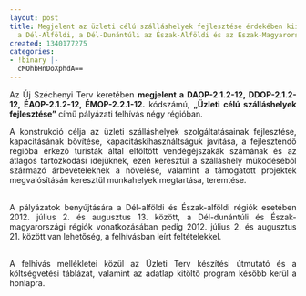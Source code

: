 ```yaml
---
layout: post
title: Megjelent az üzleti célú szálláshelyek fejlesztése érdekében kiírt felhívás
  a Dél-Alföldi, a Dél-Dunántúli az Észak-Alföldi és az Észak-Magyarországi régiókban
created: 1340177275
categories:
- !binary |-
  cMOhbHnDoXphdA==
---
```

<p style="text-align: justify;">Az Új Széchenyi Terv keretében <strong>megjelent a DAOP-2.1.2-12, DDOP-2.1.2-12, ÉAOP-2.1.2-12, ÉMOP-2.2.1-12.</strong> kódszámú, <strong>„Üzleti célú szálláshelyek fejlesztése”</strong> című pályázati felhívás négy régióban. </p><p style="text-align: justify;">A konstrukció célja az üzleti szálláshelyek szolgáltatásainak fejlesztése, kapacitásának bővítése, kapacitáskihasználtságuk javítása, a fejlesztendő régióba érkező turisták által eltöltött vendégéjszakák számának és az átlagos tartózkodási idejüknek, ezen keresztül a szálláshely működéséből származó árbevételeknek a növelése, valamint a támogatott projektek megvalósításán keresztül munkahelyek megtartása, teremtése.</p><p style="text-align: justify;"><br>A pályázatok benyújtására a Dél-alföldi és Észak-alföldi régiók esetében 2012. július 2. és augusztus 13. között, a Dél-dunántúli és Észak-magyarországi régiók vonatkozásában pedig 2012. július 2. és augusztus 21. között van lehetőség, a felhívásban leírt feltételekkel.</p><p style="text-align: justify;"><br>A felhívás mellékletei közül az Üzleti Terv készítési útmutató és a költségvetési táblázat, valamint az adatlap kitöltő program később kerül a honlapra.</p>
